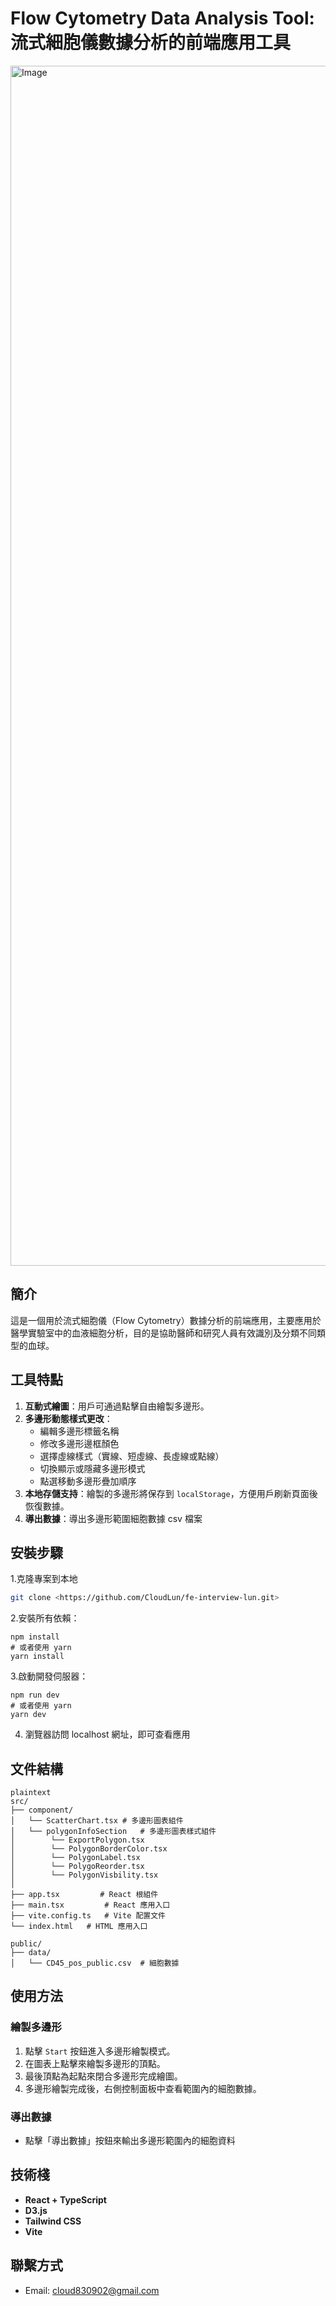 # Flow Cytometry Data Analysis Tool: 流式細胞儀數據分析的前端應用工具

<img width="1920" alt="Image" src="https://github.com/user-attachments/assets/1ccc33a0-b49c-4835-9b35-5c1ad9740c23" />

## 簡介
這是一個用於流式細胞儀（Flow Cytometry）數據分析的前端應用，主要應用於醫學實驗室中的血液細胞分析，目的是協助醫師和研究人員有效識別及分類不同類型的血球。

## 工具特點
1. **互動式繪圖**：用戶可通過點擊自由繪製多邊形。
2. **多邊形動態樣式更改**：
   - 編輯多邊形標籤名稱
   - 修改多邊形邊框顏色
   - 選擇虛線樣式（實線、短虛線、長虛線或點線）
   - 切換顯示或隱藏多邊形模式
   - 點選移動多邊形疊加順序
3. **本地存儲支持**：繪製的多邊形將保存到 `localStorage`，方便用戶刷新頁面後恢復數據。
4. **導出數據**：導出多邊形範圍細胞數據 csv 檔案


## 安裝步驟
1.克隆專案到本地
```bash
git clone <https://github.com/CloudLun/fe-interview-lun.git>
```
2.安裝所有依賴：
```
npm install
# 或者使用 yarn
yarn install
```
3.啟動開發伺服器：
```
npm run dev
# 或者使用 yarn
yarn dev
```
4. 瀏覽器訪問 localhost 網址，即可查看應用

## 文件結構
```
plaintext
src/
├── component/
│   └── ScatterChart.tsx # 多邊形圖表組件
│   └── polygonInfoSection   # 多邊形圖表樣式組件
│        └── ExportPolygon.tsx
│        └── PolygonBorderColor.tsx
│        └── PolygonLabel.tsx
│        └── PolygoReorder.tsx
│        └── PolygonVisbility.tsx
│
├── app.tsx         # React 根組件
├── main.tsx         # React 應用入口
├── vite.config.ts   # Vite 配置文件
└── index.html   # HTML 應用入口

public/
├── data/
│   └── CD45_pos_public.csv  # 細胞數據
```
## 使用方法
### 繪製多邊形
1. 點擊 `Start` 按鈕進入多邊形繪製模式。
2. 在圖表上點擊來繪製多邊形的頂點。
3. 最後頂點為起點來閉合多邊形完成繪圖。
4. 多邊形繪製完成後，右側控制面板中查看範圍內的細胞數據。

### 導出數據
- 點擊「導出數據」按鈕來輸出多邊形範圍內的細胞資料

## 技術棧
- **React + TypeScript**
- **D3.js**
- **Tailwind CSS**
- **Vite**

## 聯繫方式
- Email: cloud830902@gmail.com
